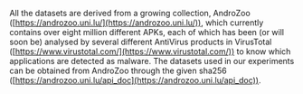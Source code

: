 All the datasets are derived from a growing collection, AndroZoo ([https://androzoo.uni.lu/](https://androzoo.uni.lu/)), 
which currently contains over eight million different APKs, each of which has been (or will soon be) 
analysed by several different AntiVirus products in VirusTotal ([https://www.virustotal.com/](https://www.virustotal.com/)) 
to know which applications are detected as malware. The datasets used in our experiments can be obtained from AndroZoo 
through the given sha256 ([https://androzoo.uni.lu/api_doc](https://androzoo.uni.lu/api_doc)).
